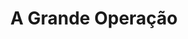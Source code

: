 ---
Numero: 223
title: A Grande Operação
Autor: James White
Co-autor: 
Ano-de-Publicacao: 1976
Titulo-original: Major Operation
Tradutor: Eurico da Fonseca
Co-tradutor: 
Ano-de-edicao: 1971
alias: James-White
Autor2-alias: 
Tradutor1-alias: Eurico-da-Fonseca
Tradutor2-alias: 
Titulo-link: 223-A-Grande-Operacao
Capa: Manuel Dias
pags: 208
Capa-link: Manuel-Dias
---
